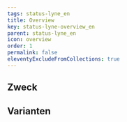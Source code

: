 ```yaml
---
tags: status-lyne_en
title: Overview
key: status-lyne-overview_en
parent: status-lyne_en
icon: overview
order: 1
permalink: false
eleventyExcludeFromCollections: true
---
```


## Zweck

## Varianten

